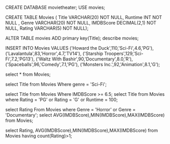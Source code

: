 CREATE DATABASE movietheater;
USE movies;
 
CREATE TABLE Movies (
Title VARCHAR(20) NOT NULL,
Runtime INT NOT NULL ,
Genre VARCHAR(20) NOT NULL,
IMDBScore DECIMAL(2,1) NOT NULL,
Rating VARCHAR(5) NOT NULL);

ALTER TABLE movies ADD primary key(Title);
describe movies;

INSERT INTO Movies VALUES ('Howard the Duck',110,'Sci-Fi',4.6,'PG'),
('Lavalantula',83,'Horror',4.7,'TV14'),
('Starship Troopers',129,'Sci-Fi',7.2,'PG13'),
('Waltz With Bashir',90,'Documentary',8.0,'R'),
('Spaceballs',96,'Comedy',7.1,'PG'),
('Monsters Inc.',92,'Animation',8.1,'G');

select *
from Movies;

select Title
from Movies
Where genre = 'Sci-Fi';

select Title
from Movies
Where IMDBScore >= 6.5;
select Title
from Movies
where Rating = 'PG' 
or Rating = 'G' 
or Runtime = 100;

select Rating
From Movies
where Genre = 'Horror'
or Genre = 'Documentary';
select AVG(IMDBScore),MIN(IMDBScore),MAX(IMDBScore)
from Movies;

select Rating, AVG(IMDBScore),MIN(IMDBScore),MAX(IMDBScore)
from Movies having count(Rating)>1;